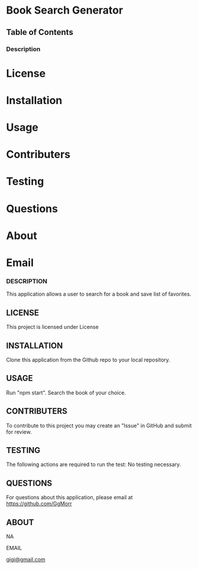 # Book Search Generator

## Table of Contents

### Description
# License
# Installation
# Usage
# Contributers
# Testing
# Questions
# About
# Email

### DESCRIPTION

This application allows a user to search for a book and save list of favorites.

## LICENSE

This project is licensed under License

## INSTALLATION

Clone this application from the Github repo to your local repository.


## USAGE

Run "npm start". Search the book of your choice.

## CONTRIBUTERS

To contribute to this project you may create an "Issue" in GitHub and submit for review.

## TESTING

The following actions are required to run the test: No testing necessary.

## QUESTIONS

For questions about this application, please email at https://github.com/GgMorr

## ABOUT
NA

EMAIL

gigi@gmail.com